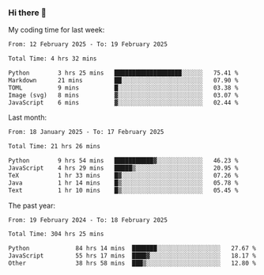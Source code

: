 ### Hi there 👋

My coding time for last week:

<!--START_SECTION:week-->

```txt
From: 12 February 2025 - To: 19 February 2025

Total Time: 4 hrs 32 mins

Python        3 hrs 25 mins   ███████████████████░░░░░░   75.41 %
Markdown      21 mins         ██░░░░░░░░░░░░░░░░░░░░░░░   07.90 %
TOML          9 mins          █░░░░░░░░░░░░░░░░░░░░░░░░   03.38 %
Image (svg)   8 mins          ▓░░░░░░░░░░░░░░░░░░░░░░░░   03.07 %
JavaScript    6 mins          ▓░░░░░░░░░░░░░░░░░░░░░░░░   02.44 %
```

<!--END_SECTION:week-->

Last month:

<!--START_SECTION:month-->

```txt
From: 18 January 2025 - To: 17 February 2025

Total Time: 21 hrs 26 mins

Python        9 hrs 54 mins   ███████████▓░░░░░░░░░░░░░   46.23 %
JavaScript    4 hrs 29 mins   █████▒░░░░░░░░░░░░░░░░░░░   20.95 %
TeX           1 hr 33 mins    █▓░░░░░░░░░░░░░░░░░░░░░░░   07.26 %
Java          1 hr 14 mins    █▒░░░░░░░░░░░░░░░░░░░░░░░   05.78 %
Text          1 hr 10 mins    █▒░░░░░░░░░░░░░░░░░░░░░░░   05.45 %
```

<!--END_SECTION:month-->

The past year:

<!--START_SECTION:year-->

```txt
From: 19 February 2024 - To: 18 February 2025

Total Time: 304 hrs 25 mins

Python             84 hrs 14 mins  ███████░░░░░░░░░░░░░░░░░░   27.67 %
JavaScript         55 hrs 17 mins  ████▓░░░░░░░░░░░░░░░░░░░░   18.17 %
Other              38 hrs 58 mins  ███▒░░░░░░░░░░░░░░░░░░░░░   12.80 %
```

<!--END_SECTION:year-->
